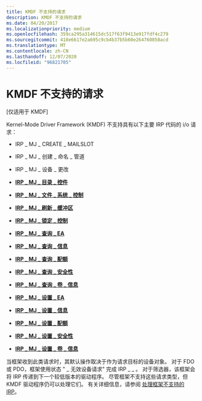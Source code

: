 ```yaml
---
title: KMDF 不支持的请求
description: KMDF 不支持的请求
ms.date: 04/20/2017
ms.localizationpriority: medium
ms.openlocfilehash: 359ca295a314615dc517f63f9413e917fdf4c279
ms.sourcegitcommit: 418e6617e2a695c9cb4b37b5b60e264760858acd
ms.translationtype: MT
ms.contentlocale: zh-CN
ms.lasthandoff: 12/07/2020
ms.locfileid: "96821705"
---
```

# <a name="requests-that-kmdf-does-not-support"></a>KMDF 不支持的请求


\[仅适用于 KMDF\]

Kernel-Mode Driver Framework (KMDF) 不支持具有以下主要 IRP 代码的 i/o 请求：

-   IRP \_ MJ \_ CREATE \_ MAILSLOT

-   IRP \_ MJ \_ 创建 \_ 命名 \_ 管道

-   IRP \_ MJ \_ 设备 \_ 更改

-   [**IRP \_ MJ \_ 目录 \_ 控件**](../ifs/irp-mj-directory-control.md)

-   [**IRP \_ MJ \_ 文件 \_ 系统 \_ 控制**](../kernel/irp-mj-file-system-control.md)

-   [**IRP \_ MJ \_ 刷新 \_ 缓冲区**](../kernel/irp-mj-flush-buffers.md)

-   [**IRP \_ MJ \_ 锁定 \_ 控制**](../ifs/irp-mj-lock-control.md)

-   [**IRP \_ MJ \_ 查询 \_ EA**](../ifs/irp-mj-query-ea.md)

-   [**IRP \_ MJ \_ 查询 \_ 信息**](../kernel/irp-mj-query-information.md)

-   [**IRP \_ MJ \_ 查询 \_ 配额**](../ifs/irp-mj-query-quota.md)

-   [**IRP \_ MJ \_ 查询 \_ 安全性**](../ifs/irp-mj-query-security.md)

-   [**IRP \_ MJ \_ 查询 \_ 卷 \_ 信息**](../ifs/irp-mj-query-volume-information.md)

-   [**IRP \_ MJ \_ 设置 \_ EA**](../ifs/irp-mj-set-ea.md)

-   [**IRP \_ MJ \_ 设置 \_ 信息**](../kernel/irp-mj-set-information.md)

-   [**IRP \_ MJ \_ 设置 \_ 配额**](../ifs/irp-mj-set-quota.md)

-   [**IRP \_ MJ \_ 设置 \_ 安全性**](../ifs/irp-mj-set-security.md)

-   [**IRP \_ MJ \_ 设置 \_ 卷 \_ 信息**](../ifs/irp-mj-set-volume-information.md)

当框架收到此类请求时，其默认操作取决于作为请求目标的设备对象。 对于 FDO 或 PDO，框架使用状态 " \_ 无效设备请求" 完成 IRP \_ \_ 。 对于筛选器，该框架会将 IRP 传递到下一个较低版本的驱动程序。 尽管框架不支持这些请求类型，但 KMDF 驱动程序仍可以处理它们。 有关详细信息，请参阅 [处理框架不支持的 IRP](handling-an-irp-that-the-framework-does-not-support.md)。

 

